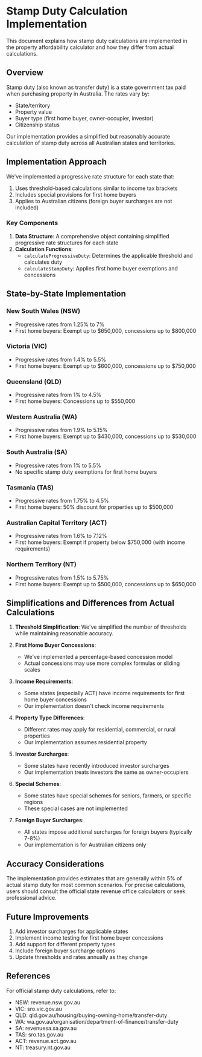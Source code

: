 # Stamp Duty Calculation Implementation

This document explains how stamp duty calculations are implemented in the property affordability calculator and how they differ from actual calculations.

## Overview

Stamp duty (also known as transfer duty) is a state government tax paid when purchasing property in Australia. The rates vary by:
- State/territory
- Property value
- Buyer type (first home buyer, owner-occupier, investor)
- Citizenship status

Our implementation provides a simplified but reasonably accurate calculation of stamp duty across all Australian states and territories.

## Implementation Approach

We've implemented a progressive rate structure for each state that:
1. Uses threshold-based calculations similar to income tax brackets
2. Includes special provisions for first home buyers
3. Applies to Australian citizens (foreign buyer surcharges are not included)

### Key Components

1. **Data Structure**: A comprehensive object containing simplified progressive rate structures for each state
2. **Calculation Functions**: 
   - `calculateProgressiveDuty`: Determines the applicable threshold and calculates duty
   - `calculateStampDuty`: Applies first home buyer exemptions and concessions

## State-by-State Implementation

### New South Wales (NSW)
- Progressive rates from 1.25% to 7%
- First home buyers: Exempt up to $650,000, concessions up to $800,000

### Victoria (VIC)
- Progressive rates from 1.4% to 5.5%
- First home buyers: Exempt up to $600,000, concessions up to $750,000

### Queensland (QLD)
- Progressive rates from 1% to 4.5%
- First home buyers: Concessions up to $550,000

### Western Australia (WA)
- Progressive rates from 1.9% to 5.15%
- First home buyers: Exempt up to $430,000, concessions up to $530,000

### South Australia (SA)
- Progressive rates from 1% to 5.5%
- No specific stamp duty exemptions for first home buyers

### Tasmania (TAS)
- Progressive rates from 1.75% to 4.5%
- First home buyers: 50% discount for properties up to $500,000

### Australian Capital Territory (ACT)
- Progressive rates from 1.6% to 7.12%
- First home buyers: Exempt if property below $750,000 (with income requirements)

### Northern Territory (NT)
- Progressive rates from 1.5% to 5.75%
- First home buyers: Exempt up to $500,000, concessions up to $650,000

## Simplifications and Differences from Actual Calculations

1. **Threshold Simplification**: We've simplified the number of thresholds while maintaining reasonable accuracy.

2. **First Home Buyer Concessions**: 
   - We've implemented a percentage-based concession model
   - Actual concessions may use more complex formulas or sliding scales

3. **Income Requirements**:
   - Some states (especially ACT) have income requirements for first home buyer concessions
   - Our implementation doesn't check income requirements

4. **Property Type Differences**:
   - Different rates may apply for residential, commercial, or rural properties
   - Our implementation assumes residential property

5. **Investor Surcharges**:
   - Some states have recently introduced investor surcharges
   - Our implementation treats investors the same as owner-occupiers

6. **Special Schemes**:
   - Some states have special schemes for seniors, farmers, or specific regions
   - These special cases are not implemented

7. **Foreign Buyer Surcharges**:
   - All states impose additional surcharges for foreign buyers (typically 7-8%)
   - Our implementation is for Australian citizens only

## Accuracy Considerations

The implementation provides estimates that are generally within 5% of actual stamp duty for most common scenarios. For precise calculations, users should consult the official state revenue office calculators or seek professional advice.

## Future Improvements

1. Add investor surcharges for applicable states
2. Implement income testing for first home buyer concessions
3. Add support for different property types
4. Include foreign buyer surcharge options
5. Update thresholds and rates annually as they change

## References

For official stamp duty calculations, refer to:
- NSW: revenue.nsw.gov.au
- VIC: sro.vic.gov.au
- QLD: qld.gov.au/housing/buying-owning-home/transfer-duty
- WA: wa.gov.au/organisation/department-of-finance/transfer-duty
- SA: revenuesa.sa.gov.au
- TAS: sro.tas.gov.au
- ACT: revenue.act.gov.au
- NT: treasury.nt.gov.au 
